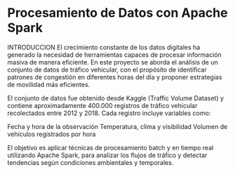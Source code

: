 # Procesamiento de Datos con Apache Spark

INTRODUCCION
El crecimiento constante de los datos digitales ha generado la necesidad de herramientas capaces de procesar información masiva de manera eficiente. En este proyecto se aborda el análisis de un conjunto de datos de tráfico vehicular, con el propósito de identificar patrones de congestión en diferentes horas del día y proponer estrategias de movilidad más eficientes. 

El conjunto de datos fue obtenido desde Kaggle (Traffic Volume Dataset) y contiene aproximadamente 400.000 registros de tráfico vehicular recolectados entre 2012 y 2018. Cada registro incluye variables como: 

Fecha y hora de la observación 
Temperatura, clima y visibilidad 
Volumen de vehículos registrados por hora 

El objetivo es aplicar técnicas de procesamiento batch y en tiempo real utilizando Apache Spark, para analizar los flujos de tráfico y detectar tendencias según condiciones ambientales y temporales.
